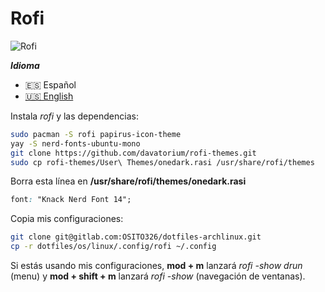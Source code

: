 # Rofi

![Rofi](./rofi.png)

***Idioma***
- 🇪🇸 Español
- [🇺🇸 English](https://gitlab.com/OSITO326/dotfiles-archlinux/-/blob/master/os/linux/.config/rofi/Readme.md)

Instala *rofi* y las dependencias:

```bash
sudo pacman -S rofi papirus-icon-theme
yay -S nerd-fonts-ubuntu-mono
git clone https://github.com/davatorium/rofi-themes.git
sudo cp rofi-themes/User\ Themes/onedark.rasi /usr/share/rofi/themes
```

Borra esta línea en **/usr/share/rofi/themes/onedark.rasi**

```css
font: "Knack Nerd Font 14";
```

Copia mis configuraciones:

```bash
git clone git@gitlab.com:OSITO326/dotfiles-archlinux.git
cp -r dotfiles/os/linux/.config/rofi ~/.config
```

Si estás usando mis configuraciones, **mod + m** lanzará
*rofi -show drun* (menu) y **mod + shift + m** lanzará *rofi -show*
(navegación de ventanas).
